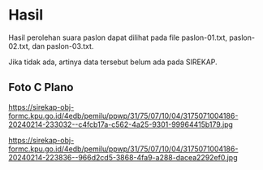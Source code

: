 # Hasil

Hasil perolehan suara paslon dapat dilihat pada file paslon-01.txt, paslon-02.txt, dan paslon-03.txt.

Jika tidak ada, artinya data tersebut belum ada pada SIREKAP.

## Foto C Plano

https://sirekap-obj-formc.kpu.go.id/4edb/pemilu/ppwp/31/75/07/10/04/3175071004186-20240214-233032--c4fcb17a-c562-4a25-9301-99964415b179.jpg

https://sirekap-obj-formc.kpu.go.id/4edb/pemilu/ppwp/31/75/07/10/04/3175071004186-20240214-223836--966d2cd5-3868-4fa9-a288-dacea2292ef0.jpg
